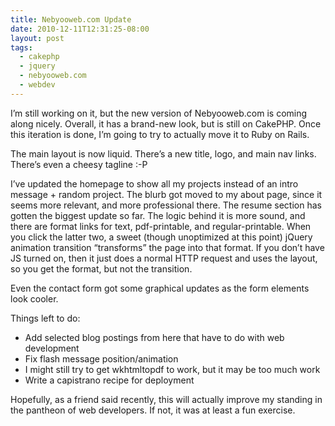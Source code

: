```yaml
---
title: Nebyooweb.com Update
date: 2010-12-11T12:31:25-08:00
layout: post
tags:
  - cakephp
  - jquery
  - nebyooweb.com
  - webdev
---
```

I&#8217;m still working on it, but the new version of Nebyooweb.com is coming along nicely. Overall, it has a brand-new look, but is still on CakePHP. Once this iteration is done, I&#8217;m going to try to actually move it to Ruby on Rails.

The main layout is now liquid. There&#8217;s a new title, logo, and main nav links. There&#8217;s even a cheesy tagline :-P

<!--more-->

I&#8217;ve updated the homepage to show all my projects instead of an intro message + random project. The blurb got moved to my about page, since it seems more relevant, and more professional there. The resume section has gotten the biggest update so far. The logic behind it is more sound, and there are format links for text, pdf-printable, and regular-printable. When you click the latter two, a sweet (though unoptimized at this point) jQuery animation transition &#8220;transforms&#8221; the page into that format. If you don&#8217;t have JS turned on, then it just does a normal HTTP request and uses the layout, so you get the format, but not the transition.

Even the contact form got some graphical updates as the form elements look cooler.

Things left to do:

  * Add selected blog postings from here that have to do with web development
  * Fix flash message position/animation
  * I might still try to get wkhtmltopdf to work, but it may be too much work
  * Write a capistrano recipe for deployment

Hopefully, as a friend said recently, this will actually improve my standing in the pantheon of web developers. If not, it was at least a fun exercise.
